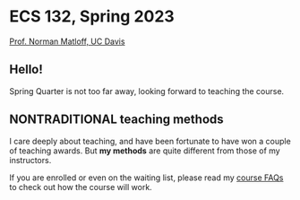 
# ECS 132, Spring 2023

[Prof. Norman Matloff, UC Davis](http://heather.cs.ucdavis.edu/matloff.html )

## Hello!

Spring Quarter is not too far away, looking forward to teaching the
course.

## NONTRADITIONAL teaching methods

I care deeply about teaching, and have been fortunate to have won a
couple of teaching awards.  But **my methods** are quite different from
those of my instructors.

If you are enrolled or even on the waiting list, please read
my [course FAQs](FAQs.md) to check out how the course will work.

